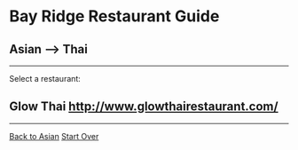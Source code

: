 # Bay Ridge Restaurant Guide
## Asian --> Thai
---
Select a restaurant:
## Glow Thai http://www.glowthairestaurant.com/
---
[Back to Asian](./asian.md)
[Start Over](../home.md)
